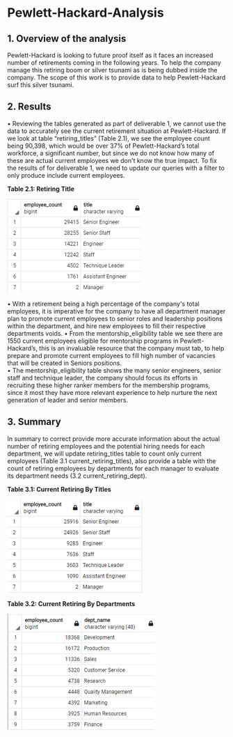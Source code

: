 # Pewlett-Hackard-Analysis

## 1. Overview of the analysis

Pewlett-Hackard is looking to future proof itself as it faces an increased number of retirements coming in the following years. To help the company manage this retiring boom or silver tsunami as is being dubbed inside the company. The scope of this work is to provide data to help Pewlett-Hackard surf this silver tsunami.

## 2. Results

•	Reviewing the tables generated as part of deliverable 1, we cannot use the data to accurately see the current retirement situation at Pewlett-Hackard. If we look at table “retiring_titles” (Table 2.1), we see the employee count being 90,398, which would be over 37% of Pewlett-Hackard’s total workforce, a significant number, but since we do not know how many of these are actual current employees we don't know the true impact. To fix the results of for deliverable 1, we need to update our queries with a filter to only produce include current employees.

**Table 2.1: Retiring Title**

![retiring_titles](https://github.com/calvogeorge/Pewlett-Hackard-Analysis/blob/676ed5e473fca522348526d4208ebbd4f80ad70c/retiring_titles_table_2.1.png)


•	With a retirement being a high percentage of the company's total employees, it is imperative for the company to have all department manager plan to promote current employees to senior roles and leadership positions within the department, and hire new employees to fill their respective departments voids.
•	From the mentorship_eligibility table we see there are 1550 current employees eligible for mentorship programs in Pewlett-Hackard’s, this is an invaluable resource that the company must tab, to help prepare and promote current employees to fill high number of vacancies that will be created in Seniors positions.  
•	The mentorship_eligibility table shows the many senior engineers, senior staff and technique leader, the company should focus its efforts in recruiting these higher ranker members for the membership programs, since it most they have more relevant experience to help nurture the next generation of leader and senior members.


## 3. Summary

In summary to correct provide more accurate information about the actual number of retiring employees and the potential hiring needs for each department, we will update retiring_titles table to count only current employees (Table 3.1 current_retiring_titles), also provide a table with the count of retiring employees by departments for each manager to evaluate its department needs (3.2 current_retiring_dept).

**Table 3.1: Current Retiring By Titles**

![current_retiring_titles](https://github.com/calvogeorge/Pewlett-Hackard-Analysis/blob/676ed5e473fca522348526d4208ebbd4f80ad70c/current_retiring_titles_table_3.1.png)

**Table 3.2: Current Retiring By Departments**

![current_retiring_dept](https://github.com/calvogeorge/Pewlett-Hackard-Analysis/blob/676ed5e473fca522348526d4208ebbd4f80ad70c/current_retiring_dept_table_3.2.png)
